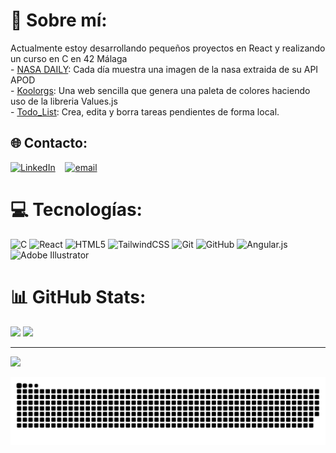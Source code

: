 # 💫 Sobre mí:
Actualmente estoy desarrollando pequeños proyectos en React y realizando un curso en C en 42 Málaga<br/>
  -&nbsp;[NASA DAILY](https://nasa-daily-react.web.app/): Cada día muestra una imagen de la nasa extraida de su API APOD<br/>
  -&nbsp;[Koolorgs](https://koolorgs-host.web.app/): Una web sencilla que genera una paleta de colores haciendo uso de la libreria Values.js<br/>
  -&nbsp;[Todo_List](https://todo-list-reactt.web.app/): Crea, edita y borra tareas pendientes de forma local.

## 🌐 Contacto:
[![LinkedIn](https://img.shields.io/badge/LinkedIn-%230077B5.svg?logo=linkedin&logoColor=white)](https://www.linkedin.com/in/alvaro-to-cia/) &nbsp;&nbsp;&nbsp;[![email](https://img.shields.io/badge/Email-D14836?logo=gmail&logoColor=white)](mailto:alvaro.to.cia@gmail.com) 
# 💻 Tecnologías:
![C](https://img.shields.io/badge/c-%2300599C.svg?style=for-the-badge&logo=c&logoColor=white) ![React](https://img.shields.io/badge/react-%2320232a.svg?style=for-the-badge&logo=react&logoColor=%2361DAFB) ![HTML5](https://img.shields.io/badge/html5-%23E34F26.svg?style=for-the-badge&logo=html5&logoColor=white) ![TailwindCSS](https://img.shields.io/badge/tailwindcss-%2338B2AC.svg?style=for-the-badge&logo=tailwind-css&logoColor=white) ![Git](https://img.shields.io/badge/git-%23F05033.svg?style=for-the-badge&logo=git&logoColor=white) ![GitHub](https://img.shields.io/badge/github-%23121011.svg?style=for-the-badge&logo=github&logoColor=white) ![Angular.js](https://img.shields.io/badge/angular.js-%23E23237.svg?style=for-the-badge&logo=angularjs&logoColor=white) ![Adobe Illustrator](https://img.shields.io/badge/adobe%20illustrator-%23FF9A00.svg?style=for-the-badge&logo=adobe%20illustrator&logoColor=white)
# 📊 GitHub Stats:
![](https://github-readme-stats.vercel.app/api/top-langs/?username=laynt00&theme=synthwave&hide_border=false&include_all_commits=false&count_private=false&layout=compact)
![](https://nirzak-streak-stats.vercel.app/?user=laynt00&theme=synthwave&hide_border=false)

---
[![](https://visitcount.itsvg.in/api?id=laynt00&icon=1&color=8)](https://visitcount.itsvg.in)

<!-- Proudly created with GPRM ( https://gprm.itsvg.in ) -->
<picture>
  <source media="(prefers-color-scheme: dark)" srcset="https://raw.githubusercontent.com/laynt00/laynt00/output/github-snake-dark.svg" />
  <source media="(prefers-color-scheme: light)" srcset="https://raw.githubusercontent.com/laynt00/laynt00/output/github-snake.svg" />
  <img alt="github-snake" src="https://raw.githubusercontent.com/laynt00/laynt00/output/github-snake.svg" />
</picture>
